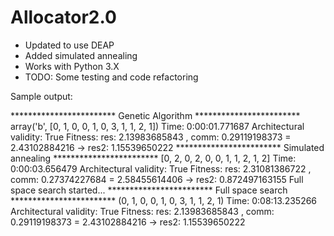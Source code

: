 # Allocator2.0
 - Updated to use DEAP
 - Added simulated annealing
 - Works with Python 3.X
 - TODO: Some testing and code refactoring


Sample output:

************************ Genetic Algorithm ************************
array('b', [0, 1, 0, 0, 1, 0, 3, 1, 1, 2, 1])
Time:  0:00:01.771687
Architectural validity:  True
Fitness:
res:  2.13983685843 , comm:  0.29119198373  =  2.43102884216  -> res2:  1.15539650222
************************ Simulated annealing ************************
[0, 2, 0, 2, 0, 0, 1, 1, 2, 1, 2]
Time:  0:00:03.656479
Architectural validity:  True
Fitness:
res:  2.31081386722 , comm:  0.27374227684  =  2.58455614406  -> res2:  0.872497163155
Full space search started...
************************ Full space search ************************
(0, 1, 0, 0, 1, 0, 3, 1, 1, 2, 1)
Time:  0:08:13.235266
Architectural validity:  True
Fitness:
res:  2.13983685843 , comm:  0.29119198373  =  2.43102884216  -> res2:  1.15539650222
